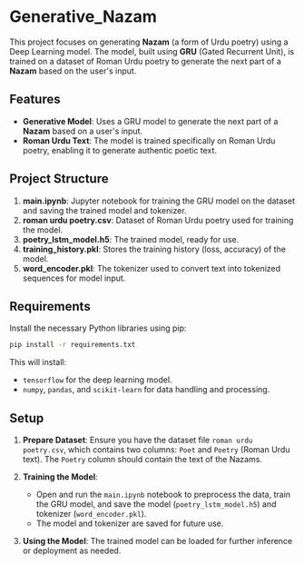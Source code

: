 
# Generative_Nazam

This project focuses on generating **Nazam** (a form of Urdu poetry) using a Deep Learning model. The model, built using **GRU** (Gated Recurrent Unit), is trained on a dataset of Roman Urdu poetry to generate the next part of a **Nazam** based on the user's input.

## Features
- **Generative Model**: Uses a GRU model to generate the next part of a **Nazam** based on a user's input.
- **Roman Urdu Text**: The model is trained specifically on Roman Urdu poetry, enabling it to generate authentic poetic text.

## Project Structure
1. **main.ipynb**: Jupyter notebook for training the GRU model on the dataset and saving the trained model and tokenizer.
2. **roman urdu poetry.csv**: Dataset of Roman Urdu poetry used for training the model.
3. **poetry_lstm_model.h5**: The trained model, ready for use.
4. **training_history.pkl**: Stores the training history (loss, accuracy) of the model.
5. **word_encoder.pkl**: The tokenizer used to convert text into tokenized sequences for model input.

## Requirements

Install the necessary Python libraries using pip:

```bash
pip install -r requirements.txt
```

This will install:
- `tensorflow` for the deep learning model.
- `numpy`, `pandas`, and `scikit-learn` for data handling and processing.

## Setup

1. **Prepare Dataset**: Ensure you have the dataset file `roman urdu poetry.csv`, which contains two columns: `Poet` and `Poetry` (Roman Urdu text). The `Poetry` column should contain the text of the Nazams.
   
2. **Training the Model**: 
   - Open and run the `main.ipynb` notebook to preprocess the data, train the GRU model, and save the model (`poetry_lstm_model.h5`) and tokenizer (`word_encoder.pkl`).
   - The model and tokenizer are saved for future use.

3. **Using the Model**: The trained model can be loaded for further inference or deployment as needed.
